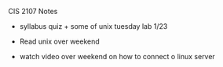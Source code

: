 CIS 2107 Notes

- syllabus quiz + some of unix tuesday lab 1/23

- Read unix over weekend
 
- watch video over weekend on how to connect o linux server